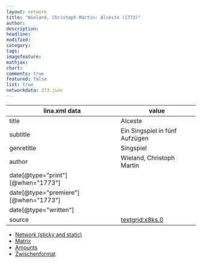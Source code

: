 ```yaml
---
layout: network
title: "Wieland, Christoph Martin: Alceste (1773)"
author:
description:
headline:
modified:
category:
tags:
imagefeature: 
mathjax: 
chart: 
comments: true
featured: false
list: true
networkdata: 373.json
---
```

lina.xml data  | value
------------- | -------------
title|Alceste
subtitle|Ein Singspiel in fünf Aufzügen
genretitle|Singspiel
author|Wieland, Christoph Martin
date[@type="print"][@when="1773"]|
date[@type="premiere"][@when="1773"]|
date[@type="written"]|
source|[textgrid:x8ks.0](https://textgridlab.org/1.0/tgcrud-public/rest/textgrid:x8ks.0/data)



* [Network (sticky and static)](/linas/network373)
* [Matrix](/linas/matrix373)
* [Amounts](/linas/amount373)
* [Zwischenformat](/linas/lina373 )
